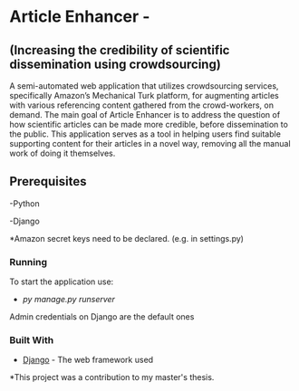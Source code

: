 
# Article Enhancer -
## (Increasing the credibility of scientific dissemination using crowdsourcing)
A semi-automated web application that utilizes crowdsourcing services, specifically Amazon’s Mechanical Turk platform, for augmenting articles with various referencing content gathered from the crowd-workers, on demand. The main goal of Article Enhancer is to address the question of how scientific articles can be made more credible, before dissemination to the public. This application serves as a tool in helping users find suitable supporting content for their articles in a novel way, removing all the manual work of doing it themselves.

## Prerequisites
-Python

-Django

*Amazon secret keys need to be declared. (e.g. in settings.py)


### Running
To start the application use:
* *py manage.py runserver*

Admin credentials on Django are the default ones 

### Built With
* [Django](https://docs.djangoproject.com/en/2.2/) - The web framework used


*This project was a contribution to my master's thesis.
